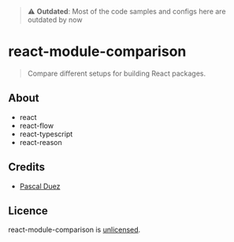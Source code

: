 > :warning: **Outdated**: Most of the code samples and configs here are outdated by now

# react-module-comparison

> Compare different setups for building React packages.  


## About

- react
- react-flow
- react-typescript
- react-reason


## Credits

* [Pascal Duez](https://github.com/pascalduez)


## Licence

react-module-comparison is [unlicensed](http://unlicense.org/).
